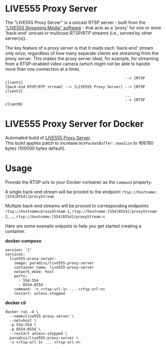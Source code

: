 # LIVE555 Proxy Server
The "LIVE555 Proxy Server" is a unicast RTSP server - built from the ["LIVE555 Streaming Media" software](http://www.live555.com/liveMedia/) - that acts as a 'proxy' for one or more 'back-end' unicast or multicast RTSP/RTP streams (i.e., served by other server(s)).

The key feature of a proxy server is that it reads each 'back-end' stream only once, regardless of how many separate clients are streaming from the proxy server. This makes the proxy server ideal, for example, for streaming from a RTSP-enabled video camera (which might not be able to handle more than one connection at a time).
```
                                                      --> [RTSP client1]
[back-end RTSP/RTP stream] --> [LIVE555 Proxy Server] --> [RTSP client2]
                                                      ...
                                                      --> [RTSP clientN]
```

# LIVE555 Proxy Server for Docker
Automated build of [LIVE555 Proxy Server](http://www.live555.com/proxyServer/).  
This build applies patch to increase ```OutPacketBuffer::maxSize``` to 168780 bytes (100000 bytes default).

# Usage
Provide the RTSP urls to your Docker container as the ```command``` property.

A single back-end stream will be proxied to the endpoint ```rtsp://hostname:[554|8554]/proxyStream```

Multiple back-end streams will be proxied to corresponding endpoints ```rtsp://hostname/proxyStream-1```, ```rtsp://hostname:[554|8554]/proxyStream-2```, ..., ```rtsp://hostname:[554|8554]/proxyStream-n```

Here are some example snippets to help you get started creating a container.

**docker-compose**
```
version: '2'
services:
  live555-proxy-server:
    image: paradisi/live555-proxy-server
    container_name: live555-proxy-server
    network_mode: host
    ports:
      - 554:554
      - 8554:8554
    command: -v <rtsp-url-1> ... <rtsp-url-n>
    restart: unless-stopped
```

**docker cli**
```
docker run -d \
  --name=live555-proxy-server \
  --net=host \
  -p 554:554 \
  -p 8554:8554 \
  --restart unless-stopped \
  paradisi/live555-proxy-server \
  -v <rtsp-url-1> ... <rtsp-url-n>
  ```
